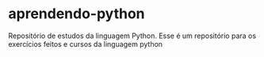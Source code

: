 # aprendendo-python
Repositório de estudos da linguagem Python.
Esse é um repositório para os exercícios feitos e cursos da linguagem python
